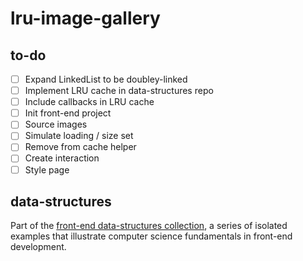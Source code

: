 # lru-image-gallery

## to-do

- [ ] Expand LinkedList to be doubley-linked
- [ ] Implement LRU cache in data-structures repo
- [ ] Include callbacks in LRU cache
- [ ] Init front-end project
- [ ] Source images
- [ ] Simulate loading / size set
- [ ] Remove from cache helper
- [ ] Create interaction
- [ ] Style page

## data-structures

Part of the [front-end data-structures collection](https://github.com/tatimblin/data-structures), a series of isolated examples that illustrate  computer science fundamentals in front-end development.
